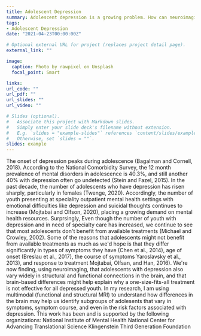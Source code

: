 ```yaml
---
title: Adolescent Depression
summary: Adolescent depression is a growing problem. How can neuroimaging help?
tags:
- Adolescent Depression
date: "2021-04-23T00:00:00Z"

# Optional external URL for project (replaces project detail page).
external_link: ""

image:
  caption: Photo by rawpixel on Unsplash
  focal_point: Smart

links:
url_code: ""
url_pdf: ""
url_slides: ""
url_video: ""

# Slides (optional).
#   Associate this project with Markdown slides.
#   Simply enter your slide deck's filename without extension.
#   E.g. `slides = "example-slides"` references `content/slides/example-slides.md`.
#   Otherwise, set `slides = ""`.
slides: example
---
```


The onset of depression peaks during adolescence (Bagalman and Cornell, 2018). According to the National Comorbidity Survey, the 12 month prevalence of mental disorders in adolescence is 40.3%, and still another 40% with depression often go undetected (Stein and Fazel, 2015). In the past decade, the number of adolescents who have depression has risen sharply, particularly in females (Twenge, 2020). Accordingly, the number of youth presenting at speciality outpatient mental health settings with emotional difficulties like depression and suicidal thoughts continues to increase (Mojtabai and Olfson, 2020), placing a growing demand on mental health resources. Surprsingly, Even though the number of youth with depression and in need of specialty care has increased, we continue to see that most adolescents don't benefit from available treatments (Michael and Crowley, 2002). 
  Some of the reasons that adolescents might not benefit from available treatments as much as we'd hope is that they differ significantly in types of symptoms they have (Chen et al., 2014), age of onset (Breslau et al., 2017), the course of symptoms Yaroslavsky et al., 2013), and response to treatment Mojtabai, Olfsan, and Han, 2016). We're now finding, using neuroimaging, that adolescents with depression also vary widely in structural and functional connections in the brain, and that brain-based differences might help explain why a one-size-fits-all treatment is not effective for all depressed youth. In my research, I am using multimodal (functional and structural MRI) to understand how differences in the brain may help us identify subgroups of adolesents that vary in symptoms, symptom course, and even in the risk factors associated with depression.
  This work has been and is supported by the following organizations:
  National Institute of Mental Health
  National Center for Advancing Translational Science
  Klingenstein Third Generation Foundation

